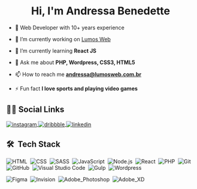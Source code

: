<h1 align="center">Hi, I'm Andressa Benedette</h1>

- 👩 Web Developer with 10+ years experience

- 🔭 I’m currently working on [Lumos Web](http://lumosweb.com.br)

- 🌱 I’m currently learning **React JS**

- 💬 Ask me about **PHP, Wordpress, CSS3, HTML5**

- 📫 How to reach me **andressa@lumosweb.com.br**

- ⚡ Fun fact **I love sports and playing video games**

## 👩🏻 Social Links
<p align="left">
<a href="https://instagram.com/lumosweb" target="_blank">
 <img align="center" src="https://img.shields.io/badge/-lumosweb-05122A?style=flat&logo=instagram" alt="instagram"/>
</a>
<a href="https://dribbble.com/lumosweb" target="_blank">
  <img align="center" src="https://img.shields.io/badge/-lumosweb-05122A?style=flat&logo=dribbble" alt="dribbble"/>  
</a>
<a href="https://linkedin.com/in/andressa-benedette-98502395" target="_blank">
  <img align="center" src="https://img.shields.io/badge/-andressabenedette-05122A?style=flat&logo=linkedin" alt="linkedin"/>
</a>
</p>

## 🛠 &nbsp;Tech Stack</h3>

![HTML](https://img.shields.io/badge/-HTML-05122A?style=flat&logo=HTML5)&nbsp;
![CSS](https://img.shields.io/badge/-CSS-05122A?style=flat&logo=CSS3&logoColor=1572B6)&nbsp;
![SASS](https://img.shields.io/badge/-SASS-05122A?style=flat&logo=SASS)&nbsp;
![JavaScript](https://img.shields.io/badge/-JavaScript-05122A?style=flat&logo=javascript)&nbsp;
![Node.js](https://img.shields.io/badge/-Node.js-05122A?style=flat&logo=node.js)&nbsp;
![React](https://img.shields.io/badge/-React-05122A?style=flat&logo=react)&nbsp;
![PHP](https://img.shields.io/badge/-PHP-05122A?style=flat&logo=php)&nbsp;
![Git](https://img.shields.io/badge/-Git-05122A?style=flat&logo=git)&nbsp;
![GitHub](https://img.shields.io/badge/-GitHub-05122A?style=flat&logo=github)&nbsp;
![Visual Studio Code](https://img.shields.io/badge/-Visual%20Studio%20Code-05122A?style=flat&logo=visual-studio-code&logoColor=007ACC)&nbsp;
![Gulp](https://img.shields.io/badge/-Gulp-05122A?style=flat&logo=Gulp)&nbsp;
![Wordpress](https://img.shields.io/badge/-Wordpress-05122A?style=flat&logo=Wordpress)&nbsp;

![Figma](https://img.shields.io/badge/-Figma-05122A?style=flat&logo=Figma)&nbsp;
![Invision](https://img.shields.io/badge/-Invision-05122A?style=flat&logo=Invision)&nbsp;
![Adobe_Photoshop](https://img.shields.io/badge/-Adobe%20Photoshop-05122A?style=flat&logo=Adobe-Photoshop)&nbsp;
![Adobe_XD](https://img.shields.io/badge/-Adobe%20XD-05122A?style=flat&logo=Adobe-XD)&nbsp;
